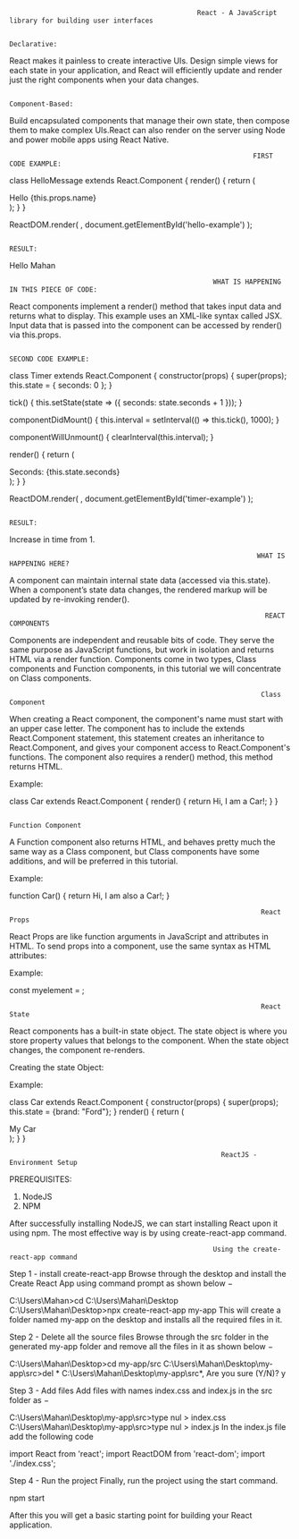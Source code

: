                                                    React - A JavaScript library for building user interfaces

                                                                    Declarative:
React makes it painless to create interactive UIs. Design simple views for each state in your application, and React will efficiently update and render just the right components when your data changes.

                                                                   Component-Based:
Build encapsulated components that manage their own state, then compose them to make complex UIs.React can also render on the server using Node and power mobile apps using React Native.

                                                                 FIRST CODE EXAMPLE:

class HelloMessage extends React.Component {
  render() {
    return (
      <div>
        Hello {this.props.name}
      </div>
    );
  }
}

ReactDOM.render(
  <HelloMessage name="Mahan" />,
  document.getElementById('hello-example')
);


                                                                         RESULT:
Hello Mahan

                                                       WHAT IS HAPPENING IN THIS PIECE OF CODE:
React components implement a render() method that takes input data and returns what to display. This example uses an XML-like syntax called JSX. Input data that is passed into the component can be accessed by render() via this.props.

                                                                      SECOND CODE EXAMPLE:

class Timer extends React.Component {
  constructor(props) {
    super(props);
    this.state = { seconds: 0 };
  }

  tick() {
    this.setState(state => ({
      seconds: state.seconds + 1
    }));
  }

  componentDidMount() {
    this.interval = setInterval(() => this.tick(), 1000);
  }

  componentWillUnmount() {
    clearInterval(this.interval);
  }

  render() {
    return (
      <div>
        Seconds: {this.state.seconds}
      </div>
    );
  }
}

ReactDOM.render(
  <Timer />,
  document.getElementById('timer-example')
);
  
                                                                           RESULT:
Increase in time from 1.

                                                                  WHAT IS HAPPENING HERE?
A component can maintain internal state data (accessed via this.state). When a component’s state data changes, the rendered markup will be updated by re-invoking render().


                                                                    REACT COMPONENTS
                                                                 
Components are independent and reusable bits of code. They serve the same purpose as JavaScript functions, but work in isolation and returns HTML via a render function.
Components come in two types, Class components and Function components, in this tutorial we will concentrate on Class components.

                                                                   Class Component
When creating a React component, the component's name must start with an upper case letter. The component has to include the extends React.Component statement, this statement creates an inheritance to React.Component, and gives your component access to React.Component's functions. The component also requires a render() method, this method returns HTML.

Example:

class Car extends React.Component {
  render() {
    return Hi, I am a Car!;
  }
}

                                                                      Function Component
                                                                  
A Function component also returns HTML, and behaves pretty much the same way as a Class component, but Class components have some additions, and will be preferred in this tutorial.

Example:

function Car() {
  return Hi, I am also a Car!;
}

                                                                   React Props
React Props are like function arguments in JavaScript and attributes in HTML. To send props into a component, use the same syntax as HTML attributes:

Example: 

const myelement = <Car brand="Ford" />;

                                                                   React State
                                                                  
React components has a built-in state object. The state object is where you store property values that belongs to the component. When the state object changes, the component re-renders.

Creating the state Object:

Example:

class Car extends React.Component {
  constructor(props) {
    super(props);
    this.state = {brand: "Ford"};
  }
  render() {
    return (
      <div>
        My Car
      </div>
    );
  }
}

                                                         ReactJS - Environment Setup
PREREQUISITES:
1. NodeJS
2. NPM

After successfully installing NodeJS, we can start installing React upon it using npm. The most effective way is by using create-react-app command.

                                                       Using the create-react-app command
Step 1 - install create-react-app
Browse through the desktop and install the Create React App using command prompt as shown below −

C:\Users\Mahan>cd C:\Users\Mahan\Desktop\
C:\Users\Mahan\Desktop>npx create-react-app my-app
This will create a folder named my-app on the desktop and installs all the required files in it.

Step 2 - Delete all the source files
Browse through the src folder in the generated my-app folder and remove all the files in it as shown below −

C:\Users\Mahan\Desktop>cd my-app/src
C:\Users\Mahan\Desktop\my-app\src>del *
C:\Users\Mahan\Desktop\my-app\src\*, Are you sure (Y/N)? y

Step 3 - Add files
Add files with names index.css and index.js in the src folder as −

C:\Users\Mahan\Desktop\my-app\src>type nul > index.css
C:\Users\Mahan\Desktop\my-app\src>type nul > index.js
In the index.js file add the following code

import React from 'react';
import ReactDOM from 'react-dom';
import './index.css';

Step 4 - Run the project
Finally, run the project using the start command.

npm start

After this you will get a basic starting point for building your React application.
